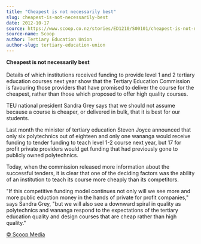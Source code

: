```yaml
---
title: "Cheapest is not necessarily best"
slug: cheapest-is-not-necessarily-best
date: 2012-10-17
source: https://www.scoop.co.nz/stories/ED1210/S00101/cheapest-is-not-necessarily-best.htm
source-name: Scoop
author: Tertiary Education Union
author-slug: tertiary-education-union
---
```


<p><strong>Cheapest is not necessarily
best</strong><br><strong></strong><br>Details of which
institutions received funding to provide level 1 and 2 tertiary
education courses next year show that the Tertiary
Education Commission is favouring those providers that have
promised to deliver the course for the cheapest, rather than
those which proposed to offer high quality courses.  </p>

<p>TEU
national president Sandra Grey says that we should not
assume because a course is cheaper, or delivered in bulk,
that it is best for our students.</p>

<p>Last month the minister
of tertiary education Steven Joyce announced that only six
polytechnics out of eighteen and only one wananga would
receive funding to tender funding to teach level 1-2 course
next year, but 17 for profit private providers would get
funding that had previously gone to publicly owned
polytechnics. </p>

<p>Today, when the commission released more
information about the successful tenders, it is clear that
one of the deciding factors was the ability of an
institution to teach its course more cheaply than its
competitors. </p>

<p>"If this competitive funding model continues
not only will we see more and more public eduction money in
the hands of private for profit companies," says Sandra
Grey, "but we will also see a downward spiral in quality as
polytechnics and wananga respond to the expectations of the
tertiary education quality and design courses that are cheap
rather than high
quality."</p><p>
<a href="http://www.scoop.co.nz/about/terms.html" target="_blank"><span>© Scoop Media</span></a>
         </p>